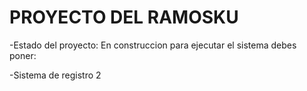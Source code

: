 <h1>PROYECTO DEL RAMOSKU</h1>
-Estado del proyecto: En construccion 
para ejecutar el sistema debes poner:

-Sistema de registro 2

